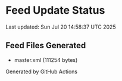 # Feed Update Status
Last updated: Sun Jul 20 14:58:37 UTC 2025

## Feed Files Generated
- master.xml (111254 bytes)

Generated by GitHub Actions
